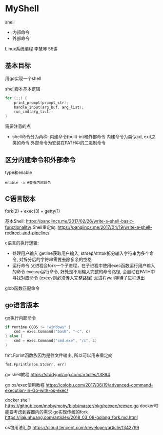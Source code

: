 # MyShell

shell
- 内部命令
- 外部命令


Linux系统编程 李慧琴 55讲

## 基本目标
用go实现一个shell


shell脚本基本逻辑

```c
for (;;) {
    print_prompt(prompt_str);
    handle_input(arg_buf, arg_list);
    run_cmd(arg_list);
}
```

需要注意的点
- shell命令分为两种: 内建命令(built-in)和外部命令
内建命令为类似cd, exit之类的命令
外部命令为安装在PATH中的二进制命令


## 区分内建命令和外部命令
type和enable
```
enable -a #查看内部命令
```

## C语言版本

fork(2) + exec(3) + getty(1)

基本Shell: https://panqiincs.me/2017/02/26/write-a-shell-basic-functionality/
Shell重定向: https://panqiincs.me/2017/04/19/write-a-shell-redirect-and-pipeline/

c语言的执行逻辑:

- 处理用户输入
getline获取用户输入, strsep/strtok拆分输入字符串为多个命令, 对拆分后的字符串需要去除多余的空格
- 运行命令
父进程会fork一个子进程，在子进程中使用exec函数运行用户输入的命令
execvp运行命令, 好处是不用输入完整的命令路径, 会自动在PATH中寻找对应命令 (execv则必须传入完整路径)
父进程wait等待子进程退出


glob函数匹配命令

## go语言版本

go执行内部命令

```go
if runtime.GOOS != "windows" {
    cmd = exec.Command("bash", "-c", c)
} else {
    cmd = exec.Command("cmd.exe", "/c", c)
}
```

fmt.Fprint函数族因为是往文件输出, 所以可以用来重定向
```go
fmt.Fprintln(os.Stderr, err)
```


go shell教程 https://studygolang.com/articles/13884

go os/exec使用教程 https://colobu.com/2017/06/19/advanced-command-execution-in-Go-with-os-exec/


docker shell https://github.com/moby/moby/blob/master/pkg/reexec/reexec.go
docker可能要考虑到容器内的需求
go实现传统的fork https://jiajunhuang.com/articles/2018_03_08-golang_fork.md.html

os包用法汇总 https://cloud.tencent.com/developer/article/1342799
